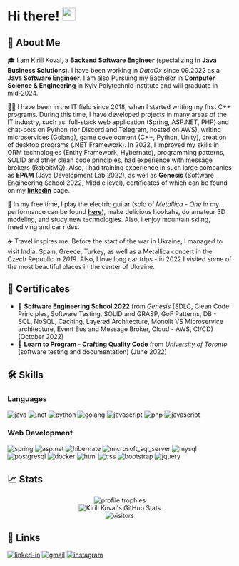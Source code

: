 # Hi there! <img src="https://media.giphy.com/media/hvRJCLFzcasrR4ia7z/giphy.gif" width="29px" height="29px">

## 🚀 About Me

🎓 I am Kirill Koval, a **Backend Software Engineer** (specializing in **Java Business Solutions**). I have been working in _DataOx_ since 09.2022 as a **Java Software Engineer**. I am also Pursuing my Bachelor in **Computer Science & Engineering** in Kyiv Polytechnic Institute and will graduate in mid-2024.

👨‍💻 I have been in the IT field since 2018, when I started writing my first C++ programs. During this time, I have developed projects in many areas of the IT industry, such as: full-stack web application (Spring, ASP.NET, PHP) and chat-bots on Python (for Discord and Telegram, hosted on AWS), writing microservices (Golang), game development (C++, Python, Unity), creation of desktop programs (.NET Framework). In 2022, I improved my skills in ORM technologies (Entity Framework, Hybernate), programming patterns, SOLID and other clean code principles, had experience with message brokers (RabbitMQ). Also, I had training experience in such large companies as **EPAM** (Java Development Lab 2022), as well as **Genesis** (Software Engineering School 2022, Middle level), certificates of which can be found on my [**linkedin**](https://www.linkedin.com/in/kerrrusha) page.

🎸 In my free time, I play the electric guitar (solo of _Metallica_ - _One_ in my performance can be found [**here**](https://youtu.be/co83lESfEEM)), make delicious hookahs, do amateur 3D modeling, and study new technologies. Also, i enjoy mountain skiing, freediving and car rides.

✈️ Travel inspires me. Before the start of the war in Ukraine, I managed to visit India, Spain, Greece, Turkey, as well as a Metallica concert in the Czech Republic in _2019_. Also, I love long car trips - in 2022 I visited some of the most beautiful places in the center of Ukraine.

## 🏅 Certificates

-   📜 **Software Engineering School 2022** from _Genesis_ (SDLC, Clean Code Principles, Software Testing, SOLID and GRASP, GoF Patterns, DB - SQL, NoSQL, Caching, Layered Architecture, Monolit VS Microservice architecture, Event Bus and Message Broker, Cloud - AWS, CI/CD) (October 2022)
-   📝 **Learn to Program - Crafting Quality Code** from _University of Toronto_ (software testing and documentation) (June 2022)

## 🛠️ Skills

### Languages

![java](https://img.shields.io/badge/Java-orange?style=for-the-badge&logo=oracle&logoColor=white)
![.net](https://img.shields.io/badge/.NET-blue?style=for-the-badge&logo=.NET&logoColor=white)
![python](https://img.shields.io/badge/Python-yellow?style=for-the-badge&logo=python&logoColor=blue)
![golang](https://img.shields.io/badge/Golang-white?style=for-the-badge&logo=go&logoColor=blue)
![javascript](https://img.shields.io/badge/JavaScript-323330?style=for-the-badge&logo=javascript&logoColor=F7DF1E)
![php](https://img.shields.io/badge/PHP-4D588E?style=for-the-badge&logo=php&logoColor=white)
![javascript](https://img.shields.io/badge/C++-6295CB?style=for-the-badge&logo=C++&logoColor=white)

### Web Development

![spring](https://img.shields.io/badge/spring-5FB832?style=for-the-badge&logo=spring&logoColor=white)
![asp.net](https://img.shields.io/badge/ASP.NET-652076?style=for-the-badge&logo=.net&logoColor=white)
![hibernate](https://img.shields.io/badge/hibernate-59666C?style=for-the-badge&logo=hibernate&logoColor=white)
![microsoft_sql_server](https://img.shields.io/badge/microsoft_sql_server-CC2927?style=for-the-badge&logo=microsoft_sql_server&logoColor=white)
![mysql](https://img.shields.io/badge/mysql-4479A1?style=for-the-badge&logo=mysql&logoColor=white)
![postgresql](https://img.shields.io/badge/postgresql-4169E1?style=for-the-badge&logo=postgresql&logoColor=white)
![docker](https://img.shields.io/badge/docker-2391E6?style=for-the-badge&logo=docker&logoColor=white)
![html](https://img.shields.io/badge/HTML5-E34F26?style=for-the-badge&logo=html5&logoColor=white)
![css](https://img.shields.io/badge/CSS3-1572B6?style=for-the-badge&logo=css3&logoColor=white)
![bootstrap](https://img.shields.io/badge/Bootstrap-563D7C?style=for-the-badge&logo=bootstrap&logoColor=white)
![jquery](https://img.shields.io/badge/jQuery-0769AD?style=for-the-badge&logo=jquery&logoColor=white)

## 📈 Stats

<div align="center">
    <img src="https://github-profile-trophy.vercel.app/?username=mogorovskiy&row=1&column=6&margin-h=8&theme=darkhub&count_private=true&margin-w=15&no-frame=true" alt="profile trophies" />
    <br />
    <img src="https://github-readme-stats.vercel.app/api?username=mogorovskiy&show_icons=true&hide_border=true" alt="Kirill Koval's GitHub Stats">
    <br />
    <img src="https://visitor-badge.laobi.icu/badge?page_id=mogorovskiy.mogorovskiy" alt="visitors">
</div>

## 🔗 Links

[![linked-in](https://img.shields.io/badge/Linked_In-0077B5?style=for-the-badge&logo=LinkedIn&logoColor=white)](https://www.linkedin.com/in/kerrrusha/)
[![gmail](https://img.shields.io/badge/Gmail-D14836?style=for-the-badge&logo=Gmail&logoColor=white)](mailto:brcyrill@gmail.com)
[![instagram](https://img.shields.io/badge/Instagram-E4405F?style=for-the-badge&logo=instagram&logoColor=white)](https://www.instagram.com/kerrrusha/)
